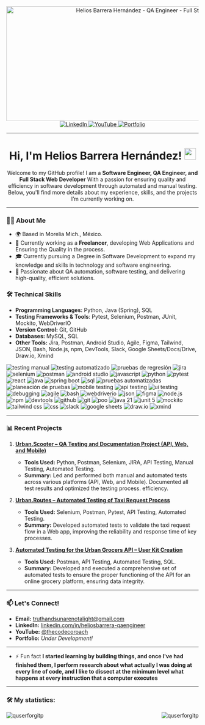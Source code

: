 <div id="header" align="center">
  <img decoding="async" src="https://media.licdn.com/dms/image/v2/D5616AQHwej4r8BtuMg/profile-displaybackgroundimage-shrink_350_1400/B56ZaFSulPHsAc-/0/1745993001860?e=1751500800&v=beta&t=6nkHHeMOmm_c5ZfXQ-qjQ4L5BsLWt2DR7kuOvtB3bsU" width="800"  height= "300" alt="Helios Barrera Hernández - QA Engineer - Full Stack Web Developer"/>
</div>
<div id="badges" align="center">
  <a href="www.linkedin.com/in/heliosbarrera-qaengineer/">
    <img src="https://img.shields.io/badge/LinkedIn-0077B5?style=for-the-badge&logo=linkedin&logoColor=white" alt="LinkedIn"/>
  </a>
  <a href="https://www.youtube.com/@TheCodeCoroach">
    <img src="https://img.shields.io/badge/YouTube-FF0000?style=for-the-badge&logo=youtube&logoColor=white" alt="YouTube"/>
  </a>
  <a href="#">
    <img src="https://img.shields.io/badge/Portfolio-000000?style=for-the-badge&logo=githubpages&logoColor=white" alt="Portfolio"/>
  </a>
</div>

---

<h1 align="center">
  Hi, I'm Helios Barrera Hernández!
  <img decoding="async" src="https://media.giphy.com/media/hvRJCLFzcasrR4ia7z/giphy.gif" width="30px"/>
</h1>

<p align="center">
  Welcome to my GitHub profile! I am a <strong>Software Engineer, QA Engineer, and Full Stack Web Developer</strong> With a passion for ensuring quality and efficiency in software development through automated and manual testing. Below, you'll find more details about my experience, skills, and the projects I’m currently working on.
</p>

---

### 👨‍💻 About Me
- 🌍 Based in Morelia Mich., México.
- 💼 Currently working as a **Freelancer**, developing Web Applications and Ensuring the Quality in the process.
- 🎓 Currently pursuing a Degree in Software Development to expand my knowledge and skills in technology and software engineering.
- 🌟 Passionate about QA automation, software testing, and delivering high-quality, efficient solutions.

### 🛠️ Technical Skills
- **Programming Languages:** Python, Java (Spring), SQL
- **Testing Frameworks & Tools**: Pytest, Selenium, Postman, JUnit, Mockito, WebDriverIO
- **Version Control:** Git, GitHub
- **Databases:** MySQL, SQL
- **Other Tools:** Jira, Postman, Android Studio, Agile, Figma, Tailwind, JSON, Bash, Node.js, npm, DevTools, Slack, Google Sheets/Docs/Drive, Draw.io, Xmind

<div id="header" align="left">
    <!-- Testing Manual -->
    <img decoding="async" src="https://img.shields.io/badge/Testing_Manual-FFD700?style=for-the-badge&logo=testing&logoColor=white" alt="testing manual"/>
    <!-- Testing Automatizado -->
    <img decoding="async" src="https://img.shields.io/badge/Testing_Automatizado-FF6C37?style=for-the-badge&logo=postman&logoColor=white" alt="testing automatizado"/>
    <!-- Pruebas de regresión -->
    <img decoding="async" src="https://img.shields.io/badge/Pruebas_de_Regresión-DC143C?style=for-the-badge&logo=git&logoColor=white" alt="pruebas de regresión"/>
    <!-- Jira -->
    <img decoding="async" src="https://img.shields.io/badge/Jira-0052CC?style=for-the-badge&logo=jira&logoColor=white" alt="jira"/>
    <!-- Selenium -->
    <img decoding="async" src="https://img.shields.io/badge/Selenium-43B02A?style=for-the-badge&logo=selenium&logoColor=white" alt="selenium"/>
    <!-- Postman -->
    <img decoding="async" src="https://img.shields.io/badge/Postman-FF6C37?style=for-the-badge&logo=postman&logoColor=white" alt="postman"/>
    <!-- Android Studio -->
    <img decoding="async" src="https://img.shields.io/badge/Android_Studio-3DDC84?style=for-the-badge&logo=androidstudio&logoColor=white" alt="android studio"/>
    <!-- JavaScript -->
    <img decoding="async" src="https://img.shields.io/badge/JavaScript-F7DF1E?style=for-the-badge&logo=javascript&logoColor=black" alt="javascript"/>
    <!-- Python -->
    <img decoding="async" src="https://img.shields.io/badge/Python-3776AB?style=for-the-badge&logo=python&logoColor=white" alt="python"/>
    <!-- Pytest -->
    <img decoding="async" src="https://img.shields.io/badge/Pytest-000000?style=for-the-badge&logo=pytest&logoColor=white" alt="pytest"/>
    <!-- React -->
    <img decoding="async" src="https://img.shields.io/badge/React-61DAFB?style=for-the-badge&logo=react&logoColor=black" alt="react"/>
    <!-- Java -->
    <img decoding="async" src="https://img.shields.io/badge/Java-007396?style=for-the-badge&logo=java&logoColor=white" alt="java"/>
    <!-- Spring Boot -->
    <img decoding="async" src="https://img.shields.io/badge/Spring_Boot-6DB33F?style=for-the-badge&logo=springboot&logoColor=white" alt="spring boot"/>
    <!-- SQL -->
    <img decoding="async" src="https://img.shields.io/badge/SQL-4479A1?style=for-the-badge&logo=mysql&logoColor=white" alt="sql"/>
    <!-- Pruebas Automatizadas -->
    <img decoding="async" src="https://img.shields.io/badge/Pruebas_Automatizadas-FF6C37?style=for-the-badge&logo=postman&logoColor=white" alt="pruebas automatizadas"/>
    <!-- Planeación de Pruebas -->
    <img decoding="async" src="https://img.shields.io/badge/Planeación_de_Pruebas-00A9E0?style=for-the-badge&logo=google-drive&logoColor=white" alt="planeación de pruebas"/>
    <!-- Mobile Testing -->
    <img decoding="async" src="https://img.shields.io/badge/Mobile_Testing-00C851?style=for-the-badge&logo=mobile&logoColor=white" alt="mobile testing"/>
    <!-- API Testing -->
    <img decoding="async" src="https://img.shields.io/badge/API_Testing-FF6C37?style=for-the-badge&logo=postman&logoColor=white" alt="api testing"/>
    <!-- UI Testing -->
    <img decoding="async" src="https://img.shields.io/badge/UI_Testing-FF4500?style=for-the-badge&logo=ui&logoColor=white" alt="ui testing"/>
    <!-- Debugging -->
    <img decoding="async" src="https://img.shields.io/badge/Debugging-8A2BE2?style=for-the-badge&logo=bug&logoColor=white" alt="debugging"/>
    <!-- Agile -->
    <img decoding="async" src="https://img.shields.io/badge/Agile-000000?style=for-the-badge&logo=agile&logoColor=white" alt="agile"/>
    <!-- Bash -->
    <img decoding="async" src="https://img.shields.io/badge/Bash-4EAA25?style=for-the-badge&logo=bash&logoColor=white" alt="bash"/>
    <!-- WebDriverIO -->
    <img decoding="async" src="https://img.shields.io/badge/WebDriverIO-4B8B3B?style=for-the-badge&logo=webdriverio&logoColor=white" alt="webdriverio"/>
    <!-- JSON -->
    <img decoding="async" src="https://img.shields.io/badge/JSON-000000?style=for-the-badge&logo=json&logoColor=white" alt="json"/>
    <!-- Figma -->
    <img decoding="async" src="https://img.shields.io/badge/Figma-F24E1E?style=for-the-badge&logo=figma&logoColor=white" alt="figma"/>
    <!-- Node.js -->
    <img decoding="async" src="https://img.shields.io/badge/Node.js-339933?style=for-the-badge&logo=node.js&logoColor=white" alt="node.js"/>
    <!-- npm -->
    <img decoding="async" src="https://img.shields.io/badge/npm-CB3837?style=for-the-badge&logo=npm&logoColor=white" alt="npm"/>
    <!-- DevTools -->
    <img decoding="async" src="https://img.shields.io/badge/DevTools-1E1E1E?style=for-the-badge&logo=devtools&logoColor=white" alt="devtools"/>
    <!-- GitHub -->
    <img decoding="async" src="https://img.shields.io/badge/GitHub-181717?style=for-the-badge&logo=github&logoColor=white" alt="github"/>
    <!-- Git -->
    <img decoding="async" src="https://img.shields.io/badge/Git-F05032?style=for-the-badge&logo=git&logoColor=white" alt="git"/>
    <!-- POO -->
    <img decoding="async" src="https://img.shields.io/badge/POO-FF6347?style=for-the-badge&logo=object-oriented&logoColor=white" alt="poo"/>
    <!-- Java 21 -->
    <img decoding="async" src="https://img.shields.io/badge/Java_21-007396?style=for-the-badge&logo=java&logoColor=white" alt="java 21"/>
    <!-- JUnit 5 -->
    <img decoding="async" src="https://img.shields.io/badge/JUnit_5-25A162?style=for-the-badge&logo=junit&logoColor=white" alt="junit 5"/>
    <!-- Mockito -->
    <img decoding="async" src="https://img.shields.io/badge/Mockito-9E5B00?style=for-the-badge&logo=mockito&logoColor=white" alt="mockito"/>
    <!-- Tailwind CSS -->
    <img decoding="async" src="https://img.shields.io/badge/Tailwind_CSS-06B6D4?style=for-the-badge&logo=tailwindcss&logoColor=white" alt="tailwind css"/>
    <!-- CSS -->
    <img decoding="async" src="https://img.shields.io/badge/CSS-1572B6?style=for-the-badge&logo=css3&logoColor=white" alt="css"/>
    <!-- Slack -->
    <img decoding="async" src="https://img.shields.io/badge/Slack-4A154B?style=for-the-badge&logo=slack&logoColor=white" alt="slack"/>
    <!-- Google Sheets/Docs/Drive -->
    <img decoding="async" src="https://img.shields.io/badge/Google_Sheets-0C9C47?style=for-the-badge&logo=google-drive&logoColor=white" alt="google sheets"/>
    <!-- Draw.io -->
    <img decoding="async" src="https://img.shields.io/badge/Draw.io-1E3A4A?style=for-the-badge&logo=drawio&logoColor=white" alt="draw.io"/>
    <!-- Xmind -->
    <img decoding="async" src="https://img.shields.io/badge/Xmind-7BB25C?style=for-the-badge&logo=xmind&logoColor=white" alt="xmind"/>
</div>

---

### 📊 Recent Projects
1. **[Urban.Scooter – QA Testing and Documentation Project (API, Web, and Mobile)](https://docs.google.com/spreadsheets/d/16jld4AIgAuuir22pEk3yM15gyhMQTwTC/edit?usp=drive_link&ouid=104254236277249666382&rtpof=true&sd=true)**  
   - **Tools Used:** Python, Postman, Selenium, JIRA, API Testing, Manual Testing, Automated Testing.  
   - **Summary:** Led and performed both manual and automated tests across various platforms (API, Web, and Mobile). Documented all test results and optimized the testing process. efficiency.
   
2. **[Urban.Routes – Automated Testing of Taxi Request Process](https://github.com/quserforgitp/qa-project-Urban-Routes-es)**  
   - **Tools Used:** Selenium, Postman, Pytest, API Testing, Automated Testing.  
   - **Summary:** Developed automated tests to validate the taxi request flow in a Web app, improving the reliability and response time of key processes.

3. **[Automated Testing for the Urban Grocers API – User Kit Creation](https://github.com/quserforgitp/qa-project-Urban-Grocers-app-es)**  
   - **Tools Used:** Postman, API Testing, Automated Testing, SQL.
   - **Summary:** Developed and executed a comprehensive set of automated tests to ensure the proper functioning of the API for an online grocery platform, ensuring data integrity.

---

### 📫 Let's Connect!
- **Email:** truthandsunarenotalight@gmail.com
- **LinkedIn:** [linkedin.com/in/heliosbarrera-qaengineer](https://www.linkedin.com/in/heliosbarrera-qaengineer)
- **YouTube:** [@thecodecoroach]([https://www.youtube.com/@danielleonardorobeltobayon1266](https://www.youtube.com/@TheCodeCoroach))
- **Portfolio:** *Under Development!*

---

- ⚡ Fun fact **I started learning by building things, and once I've had finished them, I perform research about what actually I was doing at every line of code, and I like to dissect at the minimum level what happens at every instruction that a computer executes**

---
### :hammer_and_wrench: My statistics:
<p><img align="left" src="https://github-readme-stats.vercel.app/api/top-langs?username=quserforgitp&show_icons=true&locale=en&layout=compact" alt="quserforgitp" /></p>

<p>&nbsp;<img align="right" src="https://github-readme-stats.vercel.app/api?username=quserforgitp&show_icons=true&locale=en" alt="quserforgitp" /></p>
